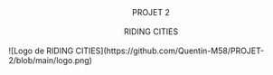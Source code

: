 <center>PROJET 2</center><br/>
<center>RIDING CITIES</center><br/>
![Logo de RIDING CITIES](https://github.com/Quentin-M58/PROJET-2/blob/main/logo.png)
